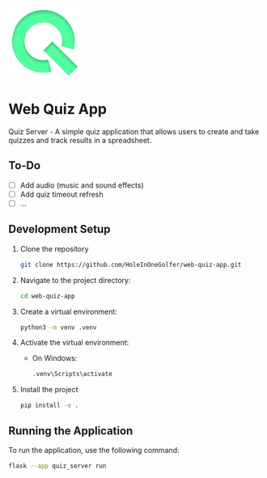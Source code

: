 ![Logo](./quiz_server/static/images/icon.png)

# Web Quiz App

Quiz Server - A simple quiz application that allows users to create and take quizzes and track results in a spreadsheet.

## To-Do

- [ ] Add audio (music and sound effects)
- [ ] Add quiz timeout refresh
- [ ] ...

## Development Setup

1. Clone the repository

   ```bash
   git clone https://github.com/HoleInOneGolfer/web-quiz-app.git
   ```

2. Navigate to the project directory:

   ```bash
   cd web-quiz-app
   ```

3. Create a virtual environment:

   ```bash
   python3 -m venv .venv
   ```

4. Activate the virtual environment:

   - On Windows:

     ```bash
     .venv\Scripts\activate
     ```

5. Install the project

   ```bash
   pip install -e .
   ```

## Running the Application

To run the application, use the following command:

```bash
flask --app quiz_server run
```
